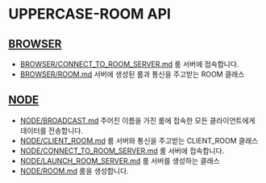 # UPPERCASE-ROOM API

## [BROWSER](BROWSER/README.md)
* [BROWSER/CONNECT_TO_ROOM_SERVER.md](BROWSER/CONNECT_TO_ROOM_SERVER.md) 룸 서버에 접속합니다.
* [BROWSER/ROOM.md](BROWSER/ROOM.md) 서버에 생성된 룸과 통신을 주고받는 ROOM 클래스

## [NODE](NODE/README.md)
* [NODE/BROADCAST.md](NODE/BROADCAST.md) 주어진 이름을 가진 룸에 접속한 모든 클라이언트에게 데이터를 전송합니다.
* [NODE/CLIENT_ROOM.md](NODE/CLIENT_ROOM.md) 룸 서버와 통신을 주고받는 CLIENT_ROOM 클래스
* [NODE/CONNECT_TO_ROOM_SERVER.md](NODE/CONNECT_TO_ROOM_SERVER.md) 룸 서버에 접속합니다.
* [NODE/LAUNCH_ROOM_SERVER.md](NODE/LAUNCH_ROOM_SERVER.md) 룸 서버를 생성하는 클래스
* [NODE/ROOM.md](NODE/ROOM.md) 룸을 생성합니다.
